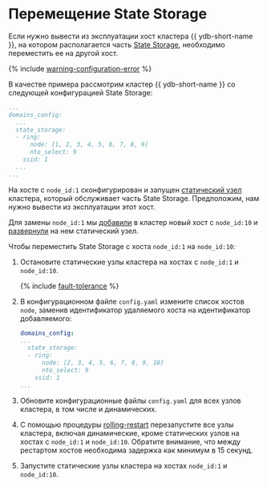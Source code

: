# Перемещение State Storage

Если нужно вывести из эксплуатации хост кластера {{ ydb-short-name }}, на котором располагается часть [State Storage](../../deploy/configuration/config.md#domains-state), необходимо переместить  ее на другой хост.

{% include [warning-configuration-error](../_includes/warning-configuration-error.md) %}

В качестве примера рассмотрим кластер {{ ydb-short-name }} со следующей конфигурацией State Storage:

```yaml
...
domains_config:
  ...
  state_storage:
  - ring:
      node: [1, 2, 3, 4, 5, 6, 7, 8, 9]
      nto_select: 9
    ssid: 1
  ...
...
```

На хосте с `node_id:1` сконфигурирован и запущен [статический узел](../../deploy/configuration/config.md#hosts) кластера, который обслуживает часть State Storage. Предположим, нам нужно вывести из эксплуатации этот хост.

Для замены `node_id:1` мы [добавили](../../maintenance/manual/cluster_expansion.md#add-host) в кластер новый хост с `node_id:10` и [развернули](../../maintenance/manual/cluster_expansion.md#add-static-node) на нем статический узел.

Чтобы переместить State Storage с хоста `node_id:1` на `node_id:10`:

1. Остановите статические узлы кластера на хостах с `node_id:1` и `node_id:10`.

    {% include [fault-tolerance](../_includes/fault-tolerance.md) %}
1. В конфигурационном файле `config.yaml` измените список хостов `node`, заменив идентификатор удаляемого хоста на идентификатор добавляемого:

    ```yaml
    domains_config:
    ...
      state_storage:
      - ring:
          node: [2, 3, 4, 5, 6, 7, 8, 9, 10]
          nto_select: 9
        ssid: 1
    ...
    ```

1. Обновите конфигурационные файлы `config.yaml` для всех узлов кластера, в том числе и динамических.
1. С помощью процедуры [rolling-restart](../../maintenance/manual/node_restarting.md) перезапустите все узлы кластера, включая динамические, кроме статических узлов на хостах с `node_id:1` и `node_id:10`. Обратите внимание, что между рестартом хостов необходима задержка как минимум в 15 секунд.
1. Запустите статические узлы кластера на хостах `node_id:1` и `node_id:10`.
